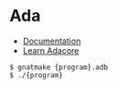 # Ada

- [Documentation](http://ada-auth.org/standards/ada12.html)
- [Learn Adacore](https://learn.adacore.com/courses/intro-to-ada/index.html)

```
$ gnatmake {program}.adb
$ ./{program}
```
